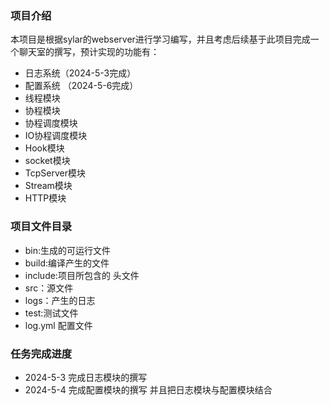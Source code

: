 ### 项目介绍
本项目是根据sylar的webserver进行学习编写，并且考虑后续基于此项目完成一个聊天室的撰写，预计实现的功能有：
* 日志系统（2024-5-3完成）
* 配置系统 （2024-5-6完成）
* 线程模块
* 协程模块
* 协程调度模块
* IO协程调度模块
* Hook模块
* socket模块
* TcpServer模块
* Stream模块
* HTTP模块

### 项目文件目录
* bin:生成的可运行文件
* build:编译产生的文件
* include:项目所包含的 头文件
* src：源文件
* logs：产生的日志
* test:测试文件
* log.yml 配置文件

### 任务完成进度
* 2024-5-3
    完成日志模块的撰写
* 2024-5-4
    完成配置模块的撰写 并且把日志模块与配置模块结合
